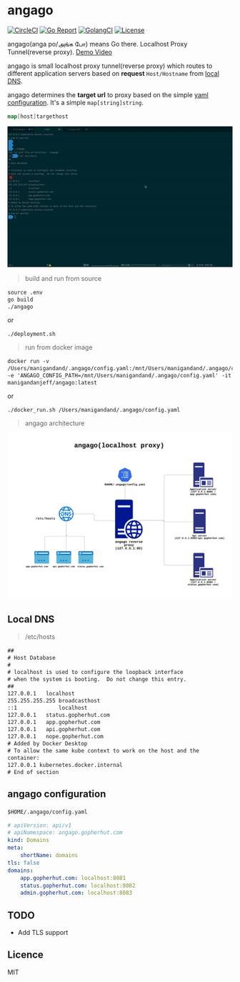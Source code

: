 # angago

[![CircleCI](https://circleci.com/gh/manigandand/angago/tree/master.svg?style=shield)](https://circleci.com/gh/manigandand/angago/tree/master)
[![Go Report](https://goreportcard.com/badge/github.com/manigandand/angago)](https://goreportcard.com/report/github.com/manigandand/angago)
[![GolangCI](https://golangci.com/badges/github.com/manigandand/angago.svg)](https://golangci.com/r/github.com/manigandand/angago)
[![License](https://img.shields.io/badge/license-MIT%20License-blue.svg)](https://github.com/manigandand/angago/blob/master/LICENSE)

<!-- [![Coverage Status](https://img.shields.io/codecov/c/gh/manigandand/angago.svg?logo=codecov&style=for-the-badge)](https://codecov.io/gh/manigandand/angago) -->

<!-- [![](http://img.shields.io/badge/godoc-reference-5272B4.svg?style=for-the-badge)](https://godoc.org/github.com/manigandand/angago) -->

angago(anga po/அங்க போ) means Go there.
Localhost Proxy Tunnel(reverse proxy).
[Demo Video](https://www.youtube.com/watch?v=pcRgChXpU94)

angago is small localhost proxy tunnel(reverse proxy) which routes to different
application servers based on **request** `Host/Hostname` from [local DNS](#local-dns).

angago determines the **target url** to proxy based on the simple [yaml configuration](#angago-configuration).
It's a simple `map[string]string`.

```go
map[host]targethost
```

![Image of Yaktocat](/asset/demo.gif)

> build and run from source

```shell
source .env
go build
./angago
```

or

```shell
./deployment.sh
```

> run from docker image

```shell
docker run -v /Users/manigandand/.angago/config.yaml:/mnt/Users/manigandand/.angago/config.yaml -e 'ANGAGO_CONFIG_PATH=/mnt/Users/manigandand/.angago/config.yaml' -it manigandanjeff/angago:latest
```

or

```shell
./docker_run.sh /Users/manigandand/.angago/config.yaml
```

> angago architecture

![Image of Yaktocat](/asset/angago_diagram.png)

## Local DNS

> /etc/hosts

```
##
# Host Database
#
# localhost is used to configure the loopback interface
# when the system is booting.  Do not change this entry.
##
127.0.0.1	localhost
255.255.255.255	broadcasthost
::1             localhost
127.0.0.1	status.gopherhut.com
127.0.0.1	app.gopherhut.com
127.0.0.1	api.gopherhut.com
127.0.0.1	nope.gopherhut.com
# Added by Docker Desktop
# To allow the same kube context to work on the host and the container:
127.0.0.1 kubernetes.docker.internal
# End of section
```

## angago configuration

`$HOME/.angago/config.yaml`

```yaml
# apiVersion: api/v1
# apiNamespace: angago.gopherhut.com
kind: Domains
meta:
    shortName: domains
tls: false
domains:
    app.gopherhut.com: localhost:8081
    status.gopherhut.com: localhost:8082
    admin.gopherhut.com: localhost:8083
```

## TODO

-   Add TLS support

## Licence

MIT
